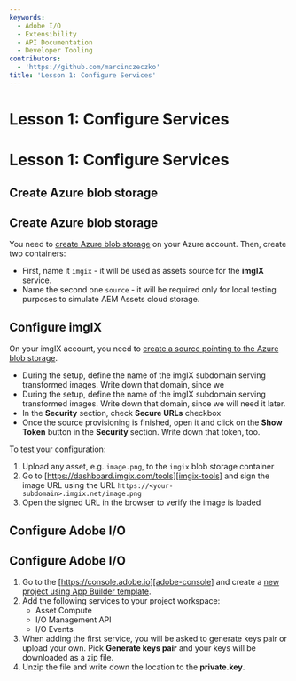 ```yaml
---
keywords:
  - Adobe I/O
  - Extensibility
  - API Documentation
  - Developer Tooling
contributors:
  - 'https://github.com/marcinczeczko'
title: 'Lesson 1: Configure Services'
---
```


# Lesson 1: Configure Services
# Lesson 1: Configure Services

## Create Azure blob storage
## Create Azure blob storage

You need to [create Azure blob storage][create-azure-blob] on your Azure account. Then, create two containers:

- First, name it `imgix` - it will be used as assets source for the **imgIX** service.
- Name the second one `source` - it will be required only for local testing purposes to simulate AEM Assets cloud storage.

## Configure imgIX

On your imgIX account, you need to [create a source pointing to the Azure blob storage][imgix-create-azure-source].

- During the setup, define the name of the imgIX subdomain serving transformed images. Write down that domain, since we
- During the setup, define the name of the imgIX subdomain serving transformed images. Write down that domain, since we
  will need it later.
- In the **Security** section, check **Secure URLs** checkbox
- Once the source provisioning is finished, open it and click on the **Show Token** button in the **Security** section. Write down that token, too.

To test your configuration:

1. Upload any asset, e.g. `image.png`, to the `imgix` blob storage container
2. Go to  [https://dashboard.imgix.com/tools][imgix-tools] and sign the image URL using the URL
   `https://<your-subdomain>.imgix.net/image.png`
3. Open the signed URL in the browser to verify the image is loaded

## Configure Adobe I/O
## Configure Adobe I/O

1. Go to the [https://console.adobe.io][adobe-console] and create a [new project using App Builder template][adobe-console-firefly-template].
2. Add the following services to your project workspace:
   - Asset Compute
   - I/O Management API
   - I/O Events
3. When adding the first service, you will be asked to generate keys pair or upload your own. Pick **Generate keys
   pair** and your keys will be downloaded as a zip file.
4. Unzip the file and write down the location to the **private.key**.

[create-azure-blob]: https://docs.microsoft.com/en-us/azure/storage/blobs/storage-quickstart-blobs-portal 'Create storage account and container'
[imgix-create-azure-source]: https://docs.imgix.com/setup/creating-sources/microsoft-azure 'Setting up your Microsoft Azure Source'
[imgix-tools]: https://dashboard.imgix.com/tools
[adobe-console]: https://console.adobe.io 'Adobe IO Console'
[adobe-console-firefly-template]: ../../get_started/app_builder_get_started/first-app.md#2-creating-a-new-project-on-developer-console 'Creating new project on Adobe Developer console'
